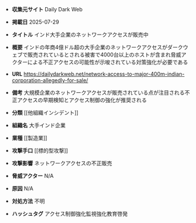 - **収集元サイト**
Daily Dark Web

- **掲載日**
2025-07-29

- **タイトル**
インド大手企業のネットワークアクセスが販売中

- **概要**
インドの年商4億ドル超の大手企業のネットワークアクセスがダークウェブで販売されているとされる被害で4000台以上のホストが含まれ脅威アクターによる不正アクセスの可能性が示唆されている対策強化が必要である

- **URL**
https://dailydarkweb.net/network-access-to-major-400m-indian-corporation-allegedly-for-sale/

- **備考**
大規模企業のネットワークアクセスが販売されている点が注目される不正アクセスの早期検知とアクセス制御の強化が推奨される

- **分類**
[[他組織インシデント]]

- **組織名**
大手インド企業

- **業種**
[[製造業]]

- **攻撃手口**
[[標的型攻撃]]

- **攻撃影響**
ネットワークアクセスの不正販売

- **脅威アクター**
N/A

- **原因**
N/A

- **対処方法**
不明

- **ハッシュタグ**
アクセス制御強化監視強化教育啓発
